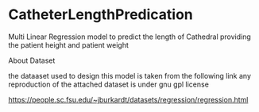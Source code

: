 # CatheterLengthPredication
Multi Linear Regression model to predict the length of Cathedral providing the patient height and patient weight

About Dataset

the dataaset used to design this model is taken from the following link any reproduction of the attached dataset is under gnu gpl license

https://people.sc.fsu.edu/~jburkardt/datasets/regression/regression.html
